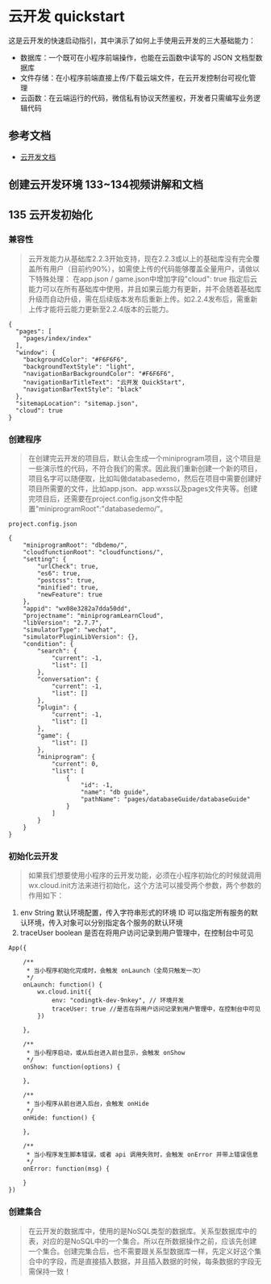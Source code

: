 # 云开发 quickstart

这是云开发的快速启动指引，其中演示了如何上手使用云开发的三大基础能力：

- 数据库：一个既可在小程序前端操作，也能在云函数中读写的 JSON 文档型数据库
- 文件存储：在小程序前端直接上传/下载云端文件，在云开发控制台可视化管理
- 云函数：在云端运行的代码，微信私有协议天然鉴权，开发者只需编写业务逻辑代码

## 参考文档

- [云开发文档](https://developers.weixin.qq.com/miniprogram/dev/wxcloud/basis/getting-started.html)


## 创建云开发环境 133~134视频讲解和文档

## 135 云开发初始化

### 兼容性

> 云开发能力从基础库2.2.3开始支持，现在2.2.3或以上的基础库没有完全覆盖所有用户（目前约90%），如需使上传的代码能够覆盖全量用户，请做以下特殊处理：
在app.json / game.json中增加字段"cloud": true
指定后云能力可以在所有基础库中使用，并且如果云能力有更新，并不会随着基础库升级而自动升级，需在后续版本发布后重新上传。如2.2.4发布后，需重新上传才能将云能力更新至2.2.4版本的云能力。

```
{
  "pages": [
    "pages/index/index"
  ],
  "window": {
    "backgroundColor": "#F6F6F6",
    "backgroundTextStyle": "light",
    "navigationBarBackgroundColor": "#F6F6F6",
    "navigationBarTitleText": "云开发 QuickStart",
    "navigationBarTextStyle": "black"
  },
  "sitemapLocation": "sitemap.json",
  "cloud": true
}
```

### 创建程序

> 在创建完云开发的项目后，默认会生成一个miniprogram项目，这个项目是一些演示性的代码，不符合我们的需求。因此我们重新创建一个新的项目，项目名字可以随便取，比如叫做databasedemo，然后在项目中需要创建好项目所需要的文件，比如app.json、app.wxss以及pages文件夹等。创建完项目后，还需要在project.config.json文件中配置"miniprogramRoot":"databasedemo/"。

```
project.config.json

{
	"miniprogramRoot": "dbdemo/",
	"cloudfunctionRoot": "cloudfunctions/",
	"setting": {
		"urlCheck": true,
		"es6": true,
		"postcss": true,
		"minified": true,
		"newFeature": true
	},
	"appid": "wx08e3282a7dda50dd",
	"projectname": "miniprogramLearnCloud",
	"libVersion": "2.7.7",
	"simulatorType": "wechat",
	"simulatorPluginLibVersion": {},
	"condition": {
		"search": {
			"current": -1,
			"list": []
		},
		"conversation": {
			"current": -1,
			"list": []
		},
		"plugin": {
			"current": -1,
			"list": []
		},
		"game": {
			"list": []
		},
		"miniprogram": {
			"current": 0,
			"list": [
				{
					"id": -1,
					"name": "db guide",
					"pathName": "pages/databaseGuide/databaseGuide"
				}
			]
		}
	}
}

```
### 初始化云开发

> 如果我们想要使用小程序的云开发功能，必须在小程序初始化的时候就调用wx.cloud.init方法来进行初始化，这个方法可以接受两个参数，两个参数的作用如下：

1. env String	默认环境配置，传入字符串形式的环境 ID 可以指定所有服务的默认环境，传入对象可以分别指定各个服务的默认环境
2. traceUser boolean 是否在将用户访问记录到用户管理中，在控制台中可见

```
App({

    /**
     * 当小程序初始化完成时，会触发 onLaunch（全局只触发一次）
     */
    onLaunch: function() {
        wx.cloud.init({
            env: "codingtk-dev-9nkey", // 环境开发
            traceUser: true //是否在将用户访问记录到用户管理中，在控制台中可见
        })

    },

    /**
     * 当小程序启动，或从后台进入前台显示，会触发 onShow
     */
    onShow: function(options) {

    },

    /**
     * 当小程序从前台进入后台，会触发 onHide
     */
    onHide: function() {

    },

    /**
     * 当小程序发生脚本错误，或者 api 调用失败时，会触发 onError 并带上错误信息
     */
    onError: function(msg) {

    }
})
```

### 创建集合

> 在云开发的数据库中，使用的是NoSQL类型的数据库。关系型数据库中的表，对应的是NoSQL中的一个集合。所以在所数据操作之前，应该先创建一个集合。创建完集合后，也不需要跟关系型数据库一样，先定义好这个集合中的字段，而是直接插入数据，并且插入数据的时候，每条数据的字段无需保持一致！